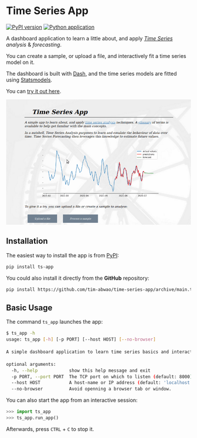 # Time Series App

[![PyPI version](https://badge.fury.io/py/ts-app.svg)](https://badge.fury.io/py/ts-app)
[![Python application](https://github.com/Tim-Abwao/time-series-app/actions/workflows/python-app.yml/badge.svg)](https://github.com/Tim-Abwao/time-series-app/actions/workflows/python-app.yml)

A dashboard application to learn a little about, and apply *[Time Series][wiki_time_series] analysis* & *forecasting*.

You can create a sample, or upload a file, and interactively fit a time series model on it.

The dashboard is built with [Dash][dash], and the time series models are fitted using [Statsmodels][statsmodels].

You can [try it out here][live-link].

[![screencast of the app](https://raw.githubusercontent.com/Tim-Abwao/time-series-app/master/dashboard.gif)][live-link]

## Installation

The easiest way to install the app is from [PyPI][pypi]:

```bash
pip install ts-app
```

You could also install it directly from the **GitHub** repository:

```bash
pip install https://github.com/tim-abwao/time-series-app/archive/main.tar.gz
```

## Basic Usage

The command `ts_app` launches the app:

```bash
$ ts_app -h
usage: ts_app [-h] [-p PORT] [--host HOST] [--no-browser]

A simple dashboard application to learn time series basics and interactively fit ARIMA models.

optional arguments:
  -h, --help            show this help message and exit
  -p PORT, --port PORT  The TCP port on which to listen (default: 8000).
  --host HOST           A host-name or IP address (default: 'localhost').
  --no-browser          Avoid openning a browser tab or window.
```

You can also start the app from an interactive session:

```python
>>> import ts_app
>>> ts_app.run_app()
```

Afterwards, press `CTRL` + `C` to stop it.

[wiki_time_series]: https://en.wikipedia.org/wiki/Time_series
[live-link]: https://time-series-app.herokuapp.com
[dash]: https://dash.plotly.com/
[statsmodels]: https://www.statsmodels.org/stable/index.html
[pypi]:  https://pypi.org/project/ts-app/
